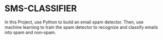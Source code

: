 # SMS-CLASSIFIER
In this Project, use Python to build an email spam detector. Then, use machine learning to train the spam detector to recognize and classify emails into spam and non-spam.
